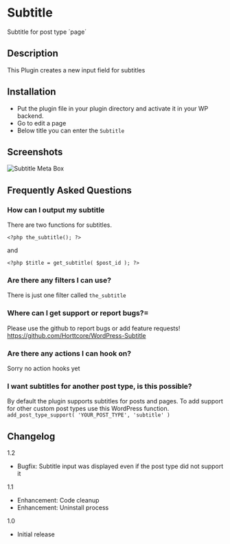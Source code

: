 # Subtitle

Subtitle for post type ´page´

## Description

This Plugin creates a new input field for subtitles

## Installation

* Put the plugin file in your plugin directory and activate it in your WP backend.
* Go to edit a page
* Below title you can enter the `Subtitle`

## Screenshots

![Subtitle Meta Box](https://raw.github.com/Horttcore/WordPress-Subtitle/master/screenshot-1.jpg)


## Frequently Asked Questions

### How can I output my subtitle

There are two functions for subtitles.

`<?php the_subtitle(); ?>`

and

`<?php $title = get_subtitle( $post_id ); ?>`

### Are there any filters I can use?

There is just one filter called `the_subtitle`

### Where can I get support or report bugs?=

Please use the github to report bugs or add feature requests!
https://github.com/Horttcore/WordPress-Subtitle

### Are there any actions I can hook on?

Sorry no action hooks yet

### I want subtitles for another post type, is this possible?

By default the plugin supports subtitles for posts and pages.
To add support for other custom post types use this WordPress function.
`add_post_type_support( 'YOUR_POST_TYPE', 'subtitle' )`

## Changelog

1.2
* Bugfix: Subtitle input was displayed even if the post type did not support it

1.1
* Enhancement: Code cleanup
* Enhancement: Uninstall process

1.0
* Initial release
